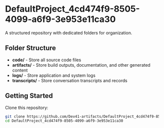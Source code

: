 # DefaultProject_4cd474f9-8505-4099-a6f9-3e953e11ca30
A structured repository with dedicated folders for organization.

## Folder Structure

- **code/** - Store all source code files
- **artifacts/** - Store build outputs, documentation, and other generated content
- **logs/** - Store application and system logs
- **transcripts/** - Store conversation transcripts and records

## Getting Started

Clone this repository:
```bash
git clone https://github.com/Dev41-artifacts/DefaultProject_4cd474f9-8505-4099-a6f9-3e953e11ca30
cd DefaultProject_4cd474f9-8505-4099-a6f9-3e953e11ca30
```
